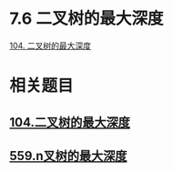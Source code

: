 # 7.6 二叉树的最大深度

[104. 二叉树的最大深度](https://leetcode.cn/problems/maximum-depth-of-binary-tree/)



# 相关题目

## [104.二叉树的最大深度](https://leetcode.cn/problems/maximum-depth-of-binary-tree/)



## [559.n叉树的最大深度](https://leetcode.cn/problems/maximum-depth-of-n-ary-tree/)

